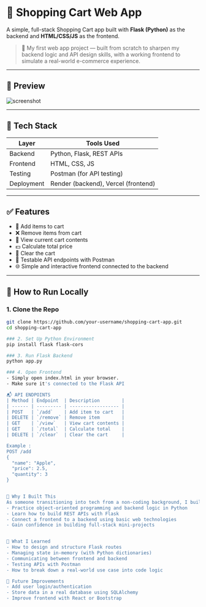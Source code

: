 # 🛒 Shopping Cart Web App

A simple, full-stack Shopping Cart app built with **Flask (Python)** as the backend and **HTML/CSS/JS** as the frontend.

> 🚀 My first web app project — built from scratch to sharpen my backend logic and API design skills, with a working frontend to simulate a real-world e-commerce experience.

---

## 📸 Preview

![screenshot](<img width="1315" height="641" alt="Screenshot 2025-07-16 173323" src="https://github.com/user-attachments/assets/b2d7ef8f-da3c-4d5d-b1fb-971710c7afcf" />
)

---

## 🧰 Tech Stack

| Layer     | Tools Used         |
|-----------|--------------------|
| Backend   | Python, Flask, REST APIs |
| Frontend  | HTML, CSS, JS |
| Testing   | Postman (for API testing) |
| Deployment  | Render (backend), Vercel (frontend) |

---

## ✅ Features

- 🔄 Add items to cart
- ❌ Remove items from cart
- 👀 View current cart contents
- 💵 Calculate total price
- 🧹 Clear the cart
- 🧪 Testable API endpoints with Postman
- 🌐 Simple and interactive frontend connected to the backend

---

## 🚀 How to Run Locally

### 1. Clone the Repo

```bash
git clone https://github.com/your-username/shopping-cart-app.git
cd shopping-cart-app

### 2. Set Up Python Environment
pip install flask flask-cors

### 3. Run Flask Backend
python app.py

### 4. Open Frontend
- Simply open index.html in your browser.
- Make sure it's connected to the Flask API

📬 API ENDPOINTS
| Method | Endpoint  | Description        |
| ------ | --------- | ------------------ |
| POST   | `/add`    | Add item to cart   |
| DELETE | `/remove` | Remove item        |
| GET    | `/view`   | View cart contents |
| GET    | `/total`  | Calculate total    |
| DELETE | `/clear`  | Clear the cart     |

Example :
POST /add
{
  "name": "Apple",
  "price": 2.5,
  "quantity": 3
}


🙌 Why I Built This
As someone transitioning into tech from a non-coding background, I built this project to:
- Practice object-oriented programming and backend logic in Python
- Learn how to build REST APIs with Flask
- Connect a frontend to a backend using basic web technologies
- Gain confidence in building full-stack mini-projects


🧠 What I Learned
- How to design and structure Flask routes
- Managing state in-memory (with Python dictionaries)
- Communicating between frontend and backend
- Testing APIs with Postman
- How to break down a real-world use case into code logic

📌 Future Improvements
- Add user login/authentication
- Store data in a real database using SQLAlchemy
- Improve frontend with React or Bootstrap
